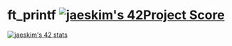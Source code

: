 # ft_printf [![jaeskim's 42Project Score](https://badge42.herokuapp.com/api/project/jnataliz/ft_printf)](https://github.com/JaeSeoKim/badge42)
[![jaeskim's 42 stats](https://badge42.herokuapp.com/api/stats/jnataliz)](https://github.com/JaeSeoKim/badge42)
